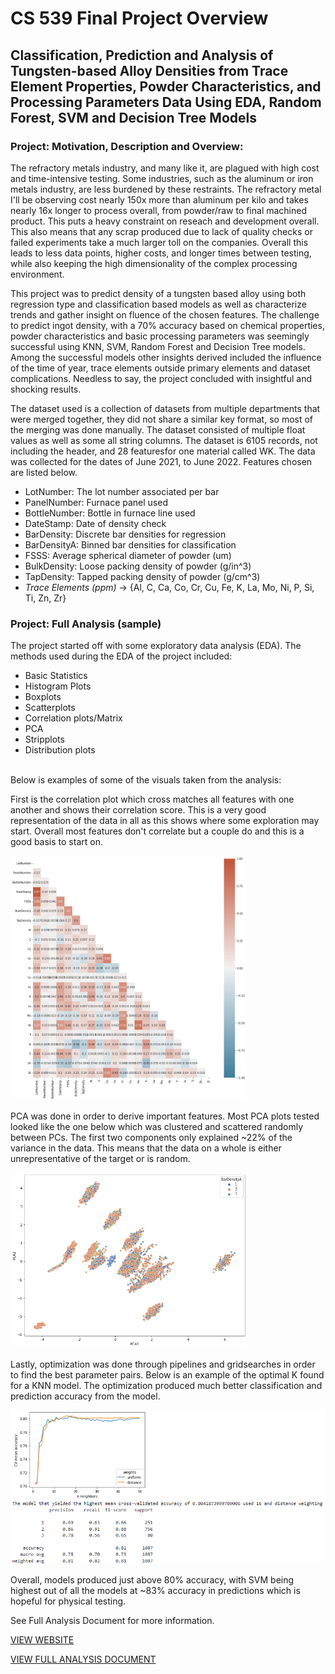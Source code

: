 # CS 539 Final Project Overview

## Classification, Prediction and Analysis of Tungsten-based Alloy Densities from Trace Element Properties, Powder Characteristics, and Processing Parameters Data Using EDA, Random Forest, SVM and Decision Tree Models

### Project: Motivation, Description and Overview: 

The refractory metals industry, and many like it, are plagued with high cost and time-intensive testing. Some industries, such as the aluminum or iron metals industry, are less burdened by these restraints. The refractory metal I'll be observing cost nearly 150x more than aluminum per kilo and takes nearly 16x longer to process overall, from powder/raw to final machined product. This puts a heavy constraint on reseach and development overall. This also means that any scrap produced due to lack of quality checks or failed experiments take a much larger toll on the companies. Overall this leads to less data points, higher costs, and longer times between testing, while also keeping the high dimensionality of the complex processing environment.

This project was to predict density of a tungsten based alloy using both regression type and classification based models as well as characterize trends and gather insight on fluence of the chosen features. The challenge to predict ingot density, with a 70% accuracy based on chemical properties, powder characteristics and basic processing parameters was seemingly successful using KNN, SVM, Random Forest and Decision Tree models. Among the successful models other insights derived included the influence of the time of year, trace elements outside primary elements and dataset complications. Needless to say, the project concluded with insightful and shocking results.

The dataset used is a collection of datasets from multiple departments that were merged together, they did not share a similar key format, so most of the merging was done manually. The dataset consisted of multiple float values as well as some all string columns. The dataset is 6105 records, not including the header, and 28 featuresfor one material called WK. The data was collected for the dates of June 2021, to June 2022. Features chosen are listed below.

- LotNumber: The lot number associated per bar
- PanelNumber: Furnace panel used
- BottleNumber: Bottle in furnace line used
- DateStamp: Date of density check
- BarDensity: Discrete bar densities for regression
- BarDensityA: Binned bar densities for classification
- FSSS: Average spherical diameter of powder (um)
- BulkDensity: Loose packing density of powder (g/in^3)
- TapDensity: Tapped packing density of powder (g/cm^3)
- *Trace Elements (ppm)* -> {Al, C, Ca, Co, Cr, Cu, Fe, K, La, Mo, Ni, P, Si, Ti, Zn, Zr}


### Project: Full Analysis (sample)

The project started off with some exploratory data analysis (EDA). The methods used during the EDA of the project included:

- Basic Statistics
- Histogram Plots
- Boxplots
- Scatterplots
- Correlation plots/Matrix
- PCA
- Stripplots
- Distribution plots

\
Below is examples of some of the visuals taken from the analysis:

First is the correlation plot which cross matches all features with one another and shows their correlation score. This is a very good representation of the data in all as this shows where some exploration may start. Overall most features don't correlate but a couple do and this is a good basis to start on.

<!-- ![Correlation Plot](https://raw.githubusercontent.com/GitMooreHub/Moore_CS539_Final_Project/main/images/Correlation-Plot.png) -->
<img src="https://raw.githubusercontent.com/GitMooreHub/Moore_CS539_Final_Project/main/images/Correlation-Plot.png" alt="Correlation Plot" width="75%" height ="75%">

PCA was done in order to derive important features. Most PCA plots tested looked like the one below which was clustered and scattered randomly between PCs. The first two components only explained ~22% of the variance in the data. This means that the data on a whole is either unrepresentative of the target or is random.

<!-- ![PCA Plot 1](https://raw.githubusercontent.com/GitMooreHub/Moore_CS539_Final_Project/main/images/PCA1.png) -->
<img src="https://raw.githubusercontent.com/GitMooreHub/Moore_CS539_Final_Project/main/images/PCA1.png" alt="PCA Plot 1" width="75%" height ="75%">

Lastly, optimization was done through pipelines and gridsearches in order to find the best parameter pairs. Below is an example of the optimal K found for a KNN model. The optimization produced much better classification and prediction accuracy from the model. 

![KNN 'K' Evaluation](https://raw.githubusercontent.com/GitMooreHub/Moore_CS539_Final_Project/main/images/KNN-K-Eval.png)

Overall, models produced just above 80% accuracy, with SVM being highest out of all the models at ~83% accuracy in predictions which is hopeful for physical testing.

See Full Analysis Document for more information.

[VIEW WEBSITE](https://gitmoorehub.github.io/Moore_CS539_Final_Project/)

[VIEW FULL ANALYSIS DOCUMENT](https://github.com/GitMooreHub/Moore_CS539_Final_Project/blob/main/process_notebook.ipynb)
